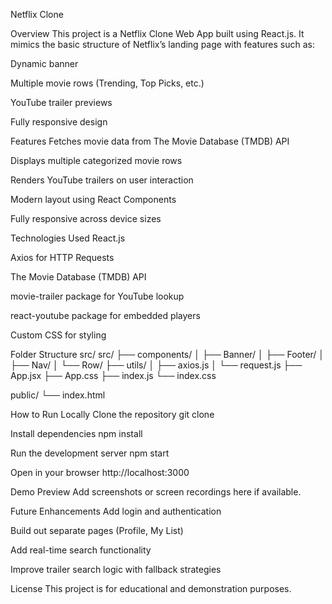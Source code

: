 Netflix Clone

Overview
This project is a Netflix Clone Web App built using React.js. It mimics the basic structure of Netflix’s landing page with features such as:

Dynamic banner

Multiple movie rows (Trending, Top Picks, etc.)

YouTube trailer previews

Fully responsive design

Features
Fetches movie data from The Movie Database (TMDB) API

Displays multiple categorized movie rows

Renders YouTube trailers on user interaction

Modern layout using React Components

Fully responsive across device sizes

Technologies Used
React.js

Axios for HTTP Requests

The Movie Database (TMDB) API

movie-trailer package for YouTube lookup

react-youtube package for embedded players

Custom CSS for styling

Folder Structure
src/
src/
├── components/
│   ├── Banner/
│   ├── Footer/
│   ├── Nav/
│   └── Row/
├── utils/
│   ├── axios.js
│   └── request.js
├── App.jsx
├── App.css
├── index.js
└── index.css

public/
└── index.html

How to Run Locally
Clone the repository
git clone <repository-link>

Install dependencies
npm install

Run the development server
npm start

Open in your browser
http://localhost:3000

Demo Preview
Add screenshots or screen recordings here if available.

Future Enhancements
Add login and authentication

Build out separate pages (Profile, My List)

Add real-time search functionality

Improve trailer search logic with fallback strategies

License
This project is for educational and demonstration purposes.
